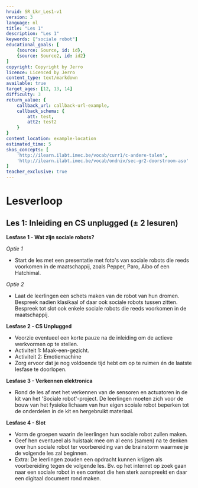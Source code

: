 ```yaml
---
hruid: SR_Lkr_Les1-v1
version: 3
language: nl
title: "Les 1"
description: "Les 1"
keywords: ["sociale robot"]
educational_goals: [
    {source: Source, id: id}, 
    {source: Source2, id: id2}
]
copyright: Copyright by Jerro
licence: Licenced by Jerro
content_type: text/markdown
available: true
target_ages: [12, 13, 14]
difficulty: 3
return_value: {
    callback_url: callback-url-example,
    callback_schema: {
        att: test,
        att2: test2
    }
}
content_location: example-location
estimated_time: 5
skos_concepts: [
    'http://ilearn.ilabt.imec.be/vocab/curr1/c-andere-talen', 
    'http://ilearn.ilabt.imec.be/vocab/ondniv/sec-gr2-doorstroom-aso'
]
teacher_exclusive: true
---
```


# Lesverloop
## Les 1: Inleiding en CS unplugged (± 2 lesuren)
**Lesfase 1 - Wat zijn sociale robots?**

*Optie 1*
* Start de les met een presentatie met foto's van sociale robots die reeds voorkomen in de maatschappij, zoals Pepper, Paro, Aibo of een Hatchimal.

*Optie 2*
* Laat de leerlingen een schets maken van de robot van hun dromen. Bespreek nadien klasikaal of daar ook sociale robots tussen zitten. Bespreek tot slot ook enkele sociale robots die reeds voorkomen in de maatschappij.


**Lesfase 2 - CS Unplugged**
* Voorzie eventueel een korte pauze na de inleiding om de actieve werkvormen op te stellen. 
* Activiteit 1: Maak-een-gezicht.
* Activiteit 2: Emotiemachine
* Zorg ervoor dat je nog voldoende tijd hebt om op te ruimen én de laatste lesfase te doorlopen.


**Lesfase 3 - Verkennen elektronica**
* Rond de les af met het verkennen van de sensoren en actuatoren in de kit van het 'Sociale robot'-project. De leerlingen moeten zich voor de bouw van het fysieke lichaam van hun eigen scoiale robot beperken tot de onderdelen in de kit en hergebruikt materiaal.


**Lesfase 4 - Slot**
* Vorm de groepen waarin de leerlingen hun sociale robot zullen maken.
* Geef hen eventueel als huistaak mee om al eens (samen) na te denken over hun sociale robot ter voorbereiding van de brainstorm waarmee je de volgende les zal beginnen. 
* Extra: De leerlingen zouden een opdracht kunnen krijgen als voorbereiding tegen de volgende les. Bv. op het internet op zoek gaan naar een sociale robot in een context die hen sterk aanspreekt en daar een digitaal document rond maken.